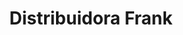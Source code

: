 ---
title: "Distribuidora Frank"
url: /santiago/distribuidora-frank-calle-30-de-marzo/
shop: Allgemein
---